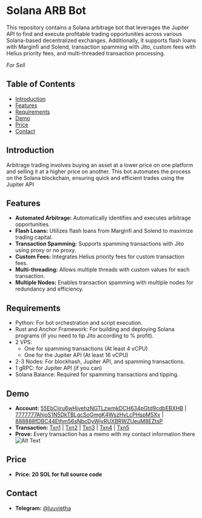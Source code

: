 
# Solana ARB Bot

This repository contains a Solana arbitrage bot that leverages the Jupiter API to find and execute profitable trading opportunities across various Solana-based decentralized exchanges. Additionally, it supports flash loans with Marginfi and Solend, transaction spamming with Jito, custom fees with Helius priority fees, and multi-threaded transaction processing.

*For Sell*

## Table of Contents

- [Introduction](#introduction)
- [Features](#features)
- [Requirements](#requirements)
- [Demo](#demo)
- [Price](#price)
- [Contact](#contact)

## Introduction
Arbitrage trading involves buying an asset at a lower price on one platform and selling it at a higher price on another. This bot automates the process on the Solana blockchain, ensuring quick and efficient trades using the Jupiter API

## Features
- **Automated Arbitrage:** Automatically identifies and executes arbitrage opportunities.
- **Flash Loans:** Utilizes flash loans from Marginfi and Solend to maximize trading capital.
- **Transaction Spamming:** Supports spamming transactions with Jito using proxy or no proxy.
- **Custom Fees:** Integrates Helius priority fees for custom transaction fees.
- **Multi-threading:** Allows multiple threads with custom values for each transaction.
- **Multiple Nodes:** Enables transaction spamming with multiple nodes for redundancy and efficiency.

## Requirements
- Python: For bot orchestration and script execution.
- Rust and Anchor Framework: For building and deploying Solana programs (if you need to tip Jito according to % profit).
- 2 VPS:
    - One for spamming transactions (At least 4 vCPU)
    - One for the Jupiter API (At least 16 vCPU)
- 2-3 Nodes: For blockhash, Jupiter API, and spamming transactions.
- 1 gRPC: for Jupiter API (if you can)
- Solana Balance: Required for spamming transactions and tipping.

## Demo
- **Account:** [55EbCijru6wHjvehzNGTLzwmkDCH634pGtd9cdbEBXHB](https://solscan.io/account/55EbCijru6wHjvehzNGTLzwmkDCH634pGtd9cdbEBXHB#balanceChanges) | [7777777AhjoS1N5DkTBLgcSoGmgK4WszHvLcPHspM5Xx](https://solscan.io/account/7777777AhjoS1N5DkTBLgcSoGmgK4WszHvLcPHspM5Xx) | [888888fDBC44Ethm56sNbcDyWjyRUXBRWZUeuM8EZtsP](https://solscan.io/account/888888fDBC44Ethm56sNbcDyWjyRUXBRWZUeuM8EZtsP)
- **Transaction:** [Txn1](https://solscan.io/tx/3TzXnd9pv7vnCgBdNjhuWN6hBNse1tJBtnNeTR6rD49unyNTjmrQmqooUs4We3uq9Q8t9A4ncWyiz3QMwW5oFSjw) | [Txn2](https://solscan.io/tx/4iu9AYvfHArrUouuATsPUGBFtyj4xdxjHMJaZMLPC734iAkNshJC9jiXHonYvgPZ2Vsa7VnoJPGGjD6F3ddaTYmF) | [Txn3](https://solscan.io/tx/4dKcknxSj1Bb9SAkqi7MGXGaQ7xSrTAPnVr6c5aq6FYCUSYe6aeWrGSuWNoA95Ta1VcQg6PFxawGLZbw67qKKGTV) | [Txn4](https://solscan.io/tx/34eUXR9jesgrCfKjTJDijPuSoJN4s1ws6QTXtGPvs7wcTZRHrJAdKPQoerbpbS7XF8Yr2Ehr6Vp38wqWm97qx5U7) | [Txn5](https://solscan.io/tx/2pB9oR9evBLmtypustwhzqYCtM7z1E43R7cA7MzV1c2BNPrM1rDPxYytDrrLvgfukWctjhM3pgU8D1vE5DatcvQN)
- **Prove:** Every transaction has a memo with my contact information there![Alt Text](https://i.imgur.com/vXWYGUA.png)

## Price
- **Price: 20 SOL for full source code**

## Contact
- **Telegram:** [@luuvietha](https://t.me/luuvietha)
